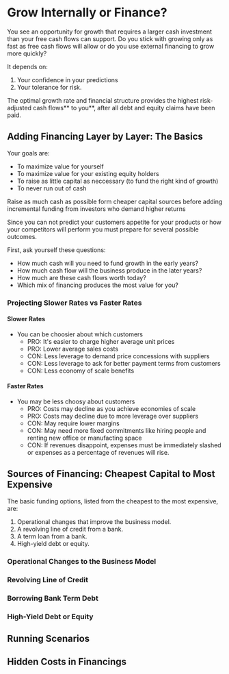 #  Grow Internally or Finance?

You see an opportunity for growth that requires a larger cash investment than your
free cash flows can support.
Do you stick with growing only as fast as free cash flows will allow or do you
use external financing to grow more quickly?

It depends on:

1. Your confidence in your predictions
1. Your tolerance for risk.

The optimal growth rate and financial structure provides the highest risk-adjusted cash flows** to
you**, after all debt and equity claims have been paid.

##  Adding Financing Layer by Layer: The Basics

Your goals are:

- To maximize value for yourself
- To maximize value for your existing equity holders
- To raise as little capital as neccessary (to fund the right kind of growth)
- To never run out of cash

Raise as much cash as possible form cheaper capital sources before adding 
incremental funding from investors who demand higher returns

Since you can not predict your customers appetite for your products or how your 
competitors will perform you must prepare for several possible outcomes.

First, ask yourself these questions:

- How much cash will you need to fund growth in the early years?
- How much cash flow will the business produce in the later years?
- How much are these cash flows worth today?
- Which mix of financing produces the most value for you?

### Projecting Slower Rates vs Faster Rates

#### Slower Rates

- You can be choosier about which customers 
    - PRO: It's easier to charge higher average unit prices 
    - PRO: Lower average sales costs
    - CON: Less leverage to demand price concessions with suppliers
    - CON: Less leverage to ask for better payment terms from customers
    - CON: Less economy of scale benefits

#### Faster Rates

- You may be less choosy about customers
    - PRO: Costs may decline as you achieve economies of scale
    - PRO: Costs may decline due to more leverage over suppliers
    - CON: May require lower margins
    - CON: May need more fixed commitments like hiring people and renting new 
    office or manufacting space
    - CON: If revenues disappoint, expenses must be immediately slashed or 
    expenses as a percentage of revenues will rise.


## Sources of Financing: Cheapest Capital to Most Expensive

The basic funding options, listed from the cheapest to the most expensive, are:

1. Operational changes that improve the business model.
1. A revolving line of credit from a bank.
1. A term loan from a bank.
1. High-yield debt or equity.


### Operational Changes to the Business Model


### Revolving Line of Credit


### Borrowing Bank Term Debt


### High-Yield Debt or Equity

## Running Scenarios

## Hidden Costs in Financings






